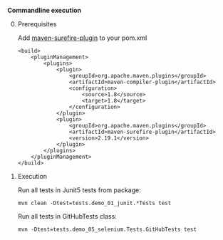 **Commandline execution**

0. Prerequisites

    Add [maven-surefire-plugin](https://maven.apache.org/surefire/maven-surefire-plugin/usage.html#) to your pom.xml
    
    ```
    <build>
        <pluginManagement>
            <plugins>
                <plugin>
                    <groupId>org.apache.maven.plugins</groupId>
                    <artifactId>maven-compiler-plugin</artifactId>
                    <configuration>
                        <source>1.8</source>
                        <target>1.8</target>
                    </configuration>
                </plugin>
                <plugin>
                    <groupId>org.apache.maven.plugins</groupId>
                    <artifactId>maven-surefire-plugin</artifactId>
                    <version>2.19.1</version>
                </plugin>
            </plugins>
        </pluginManagement>
    </build>
    ```
    
1. Execution
    
    Run all tests in Junit5 tests from package:
    ```
    mvn clean -Dtest=tests.demo_01_junit.*Tests test
    ```

    Run all tests in GitHubTests class:
    ```
    mvn -Dtest=tests.demo_05_selenium.Tests.GitHubTests test
    ```
